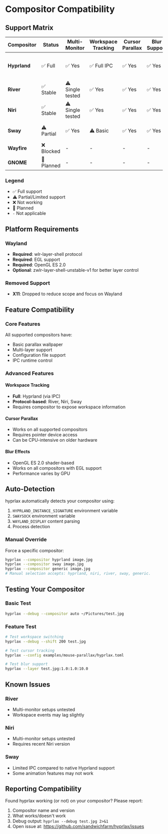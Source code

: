 # Compositor Compatibility

## Support Matrix

| Compositor | Status | Multi-Monitor | Workspace Tracking | Cursor Parallax | Blur Support | Notes |
|------------|--------|---------------|-------------------|-----------------|--------------|-------|
| **Hyprland** | ✅ Full | ✅ Yes | ✅ Full IPC | ✅ Yes | ✅ Yes | Primary target, all features supported |
| **River** | ✅ Stable | ⚠️ Single tested | ✅ Yes | ✅ Yes | ✅ Yes | Multi-monitor untested |
| **Niri** | ✅ Stable | ⚠️ Single tested | ✅ Yes | ✅ Yes | ✅ Yes | Multi-monitor untested |
| **Sway** | ⚠️ Partial | ✅ Yes | ⚠️ Basic | ✅ Yes | ✅ Yes | i3 IPC compatibility mode |
| **Wayfire** | ❌ Blocked | - | - | - | - | Renderer issues (#40) |
| **GNOME** | 🔄 Planned | - | - | - | - | Future support |

### Legend
- ✅ Full support
- ⚠️ Partial/Limited support  
- ❌ Not working
- 🔄 Planned
- `-` Not applicable

## Platform Requirements

### Wayland
- **Required**: wlr-layer-shell protocol
- **Required**: EGL support
- **Required**: OpenGL ES 2.0
- **Optional**: zwlr-layer-shell-unstable-v1 for better layer control

### Removed Support
- **X11**: Dropped to reduce scope and focus on Wayland

## Feature Compatibility

### Core Features
All supported compositors have:
- Basic parallax wallpaper
- Multi-layer support
- Configuration file support
- IPC runtime control

### Advanced Features

#### Workspace Tracking
- **Full**: Hyprland (via IPC)
- **Protocol-based**: River, Niri, Sway
- Requires compositor to expose workspace information

#### Cursor Parallax
- Works on all supported compositors
- Requires pointer device access
- Can be CPU-intensive on older hardware

#### Blur Effects
- OpenGL ES 2.0 shader-based
- Works on all compositors with EGL support
- Performance varies by GPU

## Auto-Detection

hyprlax automatically detects your compositor using:
1. `HYPRLAND_INSTANCE_SIGNATURE` environment variable
2. `SWAYSOCK` environment variable  
3. `WAYLAND_DISPLAY` content parsing
4. Process detection

### Manual Override

Force a specific compositor:
```bash
hyprlax --compositor hyprland image.jpg
hyprlax --compositor sway image.jpg
hyprlax --compositor generic image.jpg
# Manual selection accepts: hyprland, niri, river, sway, generic.
```

## Testing Your Compositor

### Basic Test
```bash
hyprlax --debug --compositor auto ~/Pictures/test.jpg
```

### Feature Test
```bash
# Test workspace switching
hyprlax --debug --shift 200 test.jpg

# Test cursor tracking
hyprlax --config examples/mouse-parallax/hyprlax.toml

# Test blur support
hyprlax --layer test.jpg:1.0:1.0:10.0
```

## Known Issues

### River
- Multi-monitor setups untested
- Workspace events may lag slightly

### Niri  
- Multi-monitor setups untested
- Requires recent Niri version

### Sway
- Limited IPC compared to native Hyprland support
- Some animation features may not work

## Reporting Compatibility

Found hyprlax working (or not) on your compositor? Please report:
1. Compositor name and version
2. What works/doesn't work
3. Debug output: `hyprlax --debug test.jpg 2>&1`
4. Open issue at: https://github.com/sandwichfarm/hyprlax/issues
